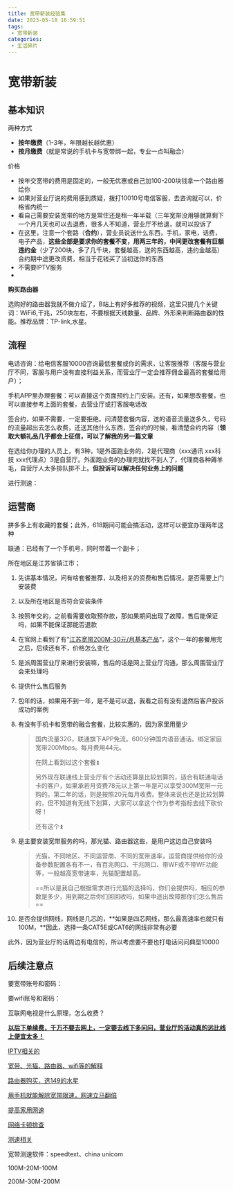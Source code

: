 ```yaml
---
title: 宽带新装经验集
date: 2023-05-18 16:59:51
tags:
 - 宽带新装
categories:
 - 生活碎片
---
```


# 宽带新装

## 基本知识

两种方式

* **按年缴费**（1-3年，年限越长越优惠）
* **按月缴费**（就是常说的手机卡与宽带绑一起，专业一点叫融合）

价格

* 按年交宽带的费用是固定的，一般无优惠或自己加100-200块钱拿一个路由器给你
* 如果对营业厅说的费用感到质疑，拨打10010号电信客服，去咨询就可以，价格省内统一
* 看自己需要安装宽带的地方是常住还是租一年半载（三年宽带没用够就算剩下一个月几天也可以去退费，很多人不知道，营业厅不给退，就可以投诉了
* 在这里，注意一个套路（**合约**），营业员说送什么东西，手机，家电，话费，电子产品，**这些全部是要求你的套餐不变，用两三年的，中间更改套餐有巨额违约金**（少了200块，多了几千块，套餐越高，送的东西越高，违约金越高）合约期中途更改资费，相当于花钱买了当初送你的东西
* 不需要IPTV服务
* 

**购买路由器**

选购好的路由器我就不做介绍了，B站上有好多推荐的视频，这里只提几个关键词：WiFi6,干兆，250块左右，不要根据天线数量、品牌、外形来判断路由器的性能。推荐品牌：TP-link,水星。

## 流程

电话咨询：给电信客服10000咨询最低套餐或你的需求，让客服推荐（客服与营业厅不同，客服与用户没有直接利益关系，而营业厅一定会推荐佣金最高的套餐给用户）；

手机APP里办理套餐：可以直接这个页面预约上门安装。还有，如果想改套餐，也可以直接参考上面的套餐，去营业厅或打客服电话改

签合约，如果不需要，一定要拒绝。问清楚套餐内容，送的语音流量送多久，号码的流量超出去怎么收费，还送其他什么东西，签合约的时候，看清楚合约内容（**领取大额礼品几乎都会上征信，可以了解我的另一篇文章**

在选给你办理的人员上，有3种，1是外面跑业务的，2是代理商（xxx通讯 xxx科技 xxx代理点）3是自营厅。外面跑业务的办理完就找不到人了，代理商各种薅羊毛，自营厅人太多排队排不上。**但投诉可以解决任何业务上的问题**

进行测速：



## 运营商

拼多多上有收藏的套餐；此外，618期间可能会搞活动，这样可以便宜办理两年这种

联通：已经有了一个手机号，同时带着一个副卡；

所在地区是江苏省镇江市；

1. 先讲基本情况，问有啥套餐推荐，以及相关的资费和售后情况，是否需要上门安装费

2. 以及所在地区是否符合安装条件

3. 按照年交的，之前看需要收取预存款，那如果期间出现了故障，售后能保证吗，如果不能保证那能否退款

4. 在官网上看到了有”[江苏宽带200M-30元/月基本产品](https://m.10010.com/queen/new-broadband-web/new-broadband-web.html?activeId=8818100954349604)“，这个一年的套餐用完之后，后续还有不，价格怎么变化

5. 是派周围营业厅来进行安装嘛，售后的话是网上营业厅沟通，那么周围营业厅会来处理吗

6. 提供什么售后服务

7. 包年的话，如果用不到一年，是不是可以退，我看之前有没有退然后客户投诉成功的案例

8. 有没有手机卡和宽带的融合套餐，比较实惠的，因为家里用量少

   > 国内流量32G，联通旗下APP免流。600分钟国内语音通话。绑定家庭宽带200Mbps。每月费用44元。
   >
   > 在网上看到过这个套餐:arrow_double_up:
   >
   > 另外现在联通线上营业厅有个活动还算是比较划算的，适合有联通电话卡的客户，如果承若月资费78元以上第一年是可以享受300M宽带一元购的。第二年的话，则是按照20元每月收费。整体来说也还是比较划算的，但不知道有无线下划算，大家可以拿这个作为参考指标去线下砍价呀！
   >
   > 还有这个:arrow_double_up:

9. 是主要安装宽带服务的吗，那光猫、路由器这些，是用户这边自己安装吗

   > 光猫，不同地区、不同运营商、不同的宽带速率，运营商提供给你的设备参数配置各有不一，有百兆网口、干兆网口、带WF或不带WF功能等，一般越高宽带速率，光猫配置越高。
   >
   > ==所以是我自己根据需求进行光猫的选择吗，你们会提供吗，相应的参数是多少，用到期之后你们回回收吗，如果中途出故障那你们怎么售后==

10. 是否会提供网线，网线是几芯的，**如果是四芯网线，那么最高速率也就只有100M，**因此，选择一条CAT5E或CAT6的网线非常有必要

此外，因为营业厅的话周边有电信的，所以考虑要不要也打电话问问典型10000

## 后续注意点

要宽带账号和密码：

要wifi账号和密码：

互联网电视是什么原理，怎么收费？

[**以后下单续费，千万不要去网上，一定要去线下多问问，营业厅的活动真的远比线上便宜太多！**](https://post.smzdm.com/p/a5o0qdzx/)

[IPTV相关的](https://www.sohu.com/a/343160628_470081)

[宽带、光猫、路由器、wifi等的解释](https://www.zhihu.com/question/446999607)

[路由器购买，选149的水星](https://zhuanlan.zhihu.com/p/260763421)

[用手机就能解除宽带限速，网速立马翻倍](https://zhuanlan.zhihu.com/p/622517791)

[提高家用网速](https://www.zhihu.com/question/419826228/answer/2433042058)

[网络卡顿排查](https://www.zhihu.com/question/561237180/answer/2759598993)

[测速相关](https://www.zhihu.com/question/381435437/answer/2898432007)

宽带测速软件：speedtext、china unicom

100M-20M-100M

200M-30M-200M
